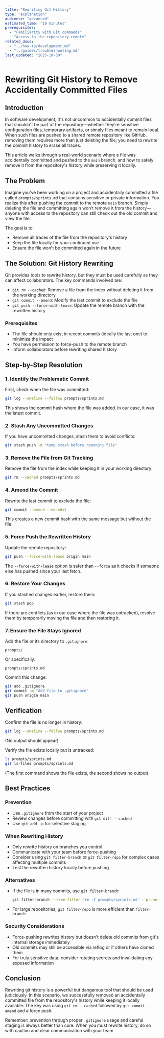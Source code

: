 ```yaml
---
title: "Rewriting Git History"
type: "explanation"
audience: "advanced"
estimated_time: "10 minutes"
prerequisites:
  - "Familiarity with Git commands"
  - "Access to the repository remote"
related_docs:
  - "../how-to/development.md"
  - "../guides/troubleshooting.md"
last_updated: "2025-10-30"
---
```


# Rewriting Git History to Remove Accidentally Committed Files

## Introduction

In software development, it's not uncommon to accidentally commit files that shouldn't be part of the repository—whether they're sensitive configuration files, temporary artifacts, or simply files meant to remain local. When such files are pushed to a shared remote repository like GitHub, removing them requires more than just deleting the file; you need to rewrite the commit history to erase all traces.

This article walks through a real-world scenario where a file was accidentally committed and pushed to the `main` branch, and how to safely remove it from the repository's history while preserving it locally.

## The Problem

Imagine you've been working on a project and accidentally committed a file called `prompts/sprints.md` that contains sensitive or private information. You realize this after pushing the commit to the remote `main` branch. Simply deleting the file and committing again won't remove it from the history—anyone with access to the repository can still check out the old commit and view the file.

The goal is to:
- Remove all traces of the file from the repository's history
- Keep the file locally for your continued use
- Ensure the file won't be committed again in the future

## The Solution: Git History Rewriting

Git provides tools to rewrite history, but they must be used carefully as they can affect collaborators. The key commands involved are:

- `git rm --cached`: Remove a file from the index without deleting it from the working directory
- `git commit --amend`: Modify the last commit to exclude the file
- `git push --force-with-lease`: Update the remote branch with the rewritten history

### Prerequisites

- The file should only exist in recent commits (ideally the last one) to minimize the impact
- You have permission to force-push to the remote branch
- Inform collaborators before rewriting shared history

## Step-by-Step Resolution

### 1. Identify the Problematic Commit

First, check when the file was committed:

```bash
git log --oneline --follow prompts/sprints.md
```

This shows the commit hash where the file was added. In our case, it was the latest commit.

### 2. Stash Any Uncommitted Changes

If you have uncommitted changes, stash them to avoid conflicts:

```bash
git stash push -m "temp stash before removing file"
```

### 3. Remove the File from Git Tracking

Remove the file from the index while keeping it in your working directory:

```bash
git rm --cached prompts/sprints.md
```

### 4. Amend the Commit

Rewrite the last commit to exclude the file:

```bash
git commit --amend --no-edit
```

This creates a new commit hash with the same message but without the file.

### 5. Force Push the Rewritten History

Update the remote repository:

```bash
git push --force-with-lease origin main
```

The `--force-with-lease` option is safer than `--force` as it checks if someone else has pushed since your last fetch.

### 6. Restore Your Changes

If you stashed changes earlier, restore them:

```bash
git stash pop
```

If there are conflicts (as in our case where the file was untracked), resolve them by temporarily moving the file and then restoring it.

### 7. Ensure the File Stays Ignored

Add the file or its directory to `.gitignore`:

```gitignore
prompts/
```

Or specifically:

```gitignore
prompts/sprints.md
```

Commit this change:

```bash
git add .gitignore
git commit -m "Add file to .gitignore"
git push origin main
```

## Verification

Confirm the file is no longer in history:

```bash
git log --oneline --follow prompts/sprints.md
```

(No output should appear)

Verify the file exists locally but is untracked:

```bash
ls prompts/sprints.md
git ls-files prompts/sprints.md
```

(The first command shows the file exists, the second shows no output)

## Best Practices

### Prevention
- Use `.gitignore` from the start of your project
- Review changes before committing with `git diff --cached`
- Use `git add -p` for selective staging

### When Rewriting History
- Only rewrite history on branches you control
- Communicate with your team before force-pushing
- Consider using `git filter-branch` or `git filter-repo` for complex cases affecting multiple commits
- Test the rewritten history locally before pushing

### Alternatives
- If the file is in many commits, use `git filter-branch`:
  ```bash
  git filter-branch --tree-filter 'rm -f prompts/sprints.md' --prune-empty HEAD
  ```
- For large repositories, `git filter-repo` is more efficient than `filter-branch`

### Security Considerations
- Force-pushing rewrites history but doesn't delete old commits from git's internal storage immediately
- Old commits may still be accessible via reflog or if others have cloned them
- For truly sensitive data, consider rotating secrets and invalidating any exposed information

## Conclusion

Rewriting git history is a powerful but dangerous tool that should be used judiciously. In this scenario, we successfully removed an accidentally committed file from the repository's history while keeping it locally available. The key was using `git rm --cached` followed by `git commit --amend` and a force push.

Remember: prevention through proper `.gitignore` usage and careful staging is always better than cure. When you must rewrite history, do so with caution and clear communication with your team.